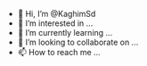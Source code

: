 - 👋 Hi, I’m @KaghimSd
- 👀 I’m interested in ...
- 🌱 I’m currently learning ...
- 💞️ I’m looking to collaborate on ...
- 📫 How to reach me ...

<!---
KaghimSd/KaghimSd is a ✨ special ✨ repository because its `README.md` (this file) appears on your GitHub profile.
You can click the Preview link to take a look at your changes.
--->
